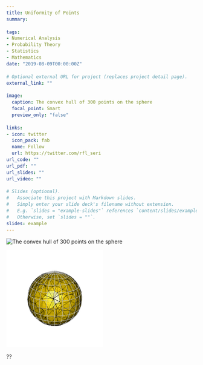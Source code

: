 ```yaml
---
title: Uniformity of Points
summary:

tags:
- Numerical Analysis
- Probability Theory
- Statistics
- Mathematics
date: "2019-08-09T00:00:00Z"

# Optional external URL for project (replaces project detail page).
external_link: ""

image:
  caption: The convex hull of 300 points on the sphere
  focal_point: Smart
  preview_only: "false"

links:
- icon: twitter
  icon_pack: fab
  name: Follow
  url: https://twitter.com/rfl_seri
url_code: ""
url_pdf: ""
url_slides: ""
url_video: ""

# Slides (optional).
#   Associate this project with Markdown slides.
#   Simply enter your slide deck's filename without extension.
#   E.g. `slides = "example-slides"` references `content/slides/example-slides.md`.
#   Otherwise, set `slides = ""`.
slides: example
---
```


![The convex hull of 300 points on the sphere](https://github.com/raffaelloseri/rseri/assets/images/Project001.gif)


<img src="assets/images/Project001.gif" title="The convex hull of 300 points on the sphere" />

??
